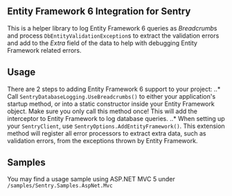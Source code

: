 ﻿## Entity Framework 6 Integration for Sentry

This is a helper library to log Entity Framework 6 queries as *Breadcrumb*s and process `DbEntityValidationException`s to extract the validation errors and add to the *Extra* field of the data to help with debugging Entity Framework related errors.

## Usage

There are 2 steps to adding Entity Framework 6 support to your project:
..* Call `SentryDatabaseLogging.UseBreadcrumbs()` to either your application's startup method, or into a static constructor inside your Entity Framework object. Make sure you only call this method once! This will add the interceptor to Entity Framework to log database queries.
..* When setting up your `SentryClient`, use `SentryOptions.AddEntityFramework()`. This extension method will register all error processors to extract extra data, such as validation errors, from the exceptions thrown by Entity Framework.

## Samples

You may find a usage sample using ASP.NET MVC 5 under `/samples/Sentry.Samples.AspNet.Mvc`
